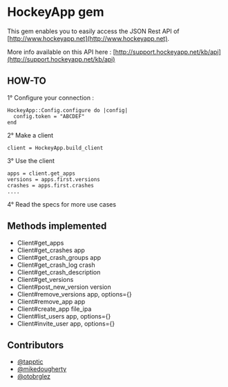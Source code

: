 # HockeyApp gem

This gem enables you to easily access the JSON Rest API of [http://www.hockeyapp.net](http://www.hockeyapp.net).

More info available on this API here : [http://support.hockeyapp.net/kb/api](http://support.hockeyapp.net/kb/api)


## HOW-TO

1° Configure your connection :

    HockeyApp::Config.configure do |config|
      config.token = "ABCDEF"
    end

2° Make a client

    client = HockeyApp.build_client

3° Use the client

    apps = client.get_apps
    versions = apps.first.versions
    crashes = apps.first.crashes
    ....

4° Read the specs for more use cases

## Methods implemented

- Client#get_apps
- Client#get_crashes app
- Client#get_crash_groups app
- Client#get_crash_log crash
- Client#get_crash_description
- Client#get_versions
- Client#post_new_version version
- Client#remove_versions app, options={}
- Client#remove_app app
- Client#create_app file_ipa
- Client#list_users app, options={}
- Client#invite_user app, options={}

## Contributors

- [@tapptic](https://github.com/tapptic)
- [@mikedougherty](https://github.com/mikedougherty)
- [@otobrglez](https://github.com/otobrglez)

